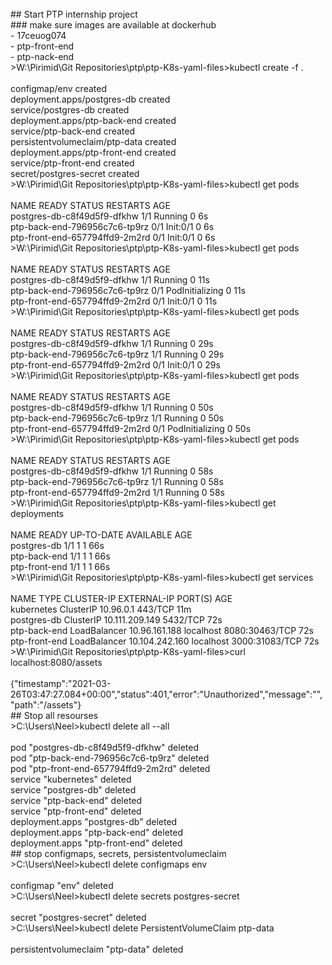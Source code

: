 <br/>
## Start PTP internship project<br/>
### make sure images are available at dockerhub <br/>
- 17ceuog074<br/>
  - ptp-front-end<br/>
  - ptp-nack-end<br/>
>W:\Pirimid\Git Repositories\ptp\ptp-K8s-yaml-files>kubectl create -f . <br/><br/>
configmap/env created<br/>
deployment.apps/postgres-db created<br/>
service/postgres-db created<br/>
deployment.apps/ptp-back-end created<br/>
service/ptp-back-end created<br/>
persistentvolumeclaim/ptp-data created<br/>
deployment.apps/ptp-front-end created<br/>
service/ptp-front-end created<br/>
secret/postgres-secret created<br/>
>W:\Pirimid\Git Repositories\ptp\ptp-K8s-yaml-files>kubectl get pods <br/><br/>
NAME                             READY   STATUS     RESTARTS   AGE<br/>
postgres-db-c8f49d5f9-dfkhw      1/1     Running    0          6s<br/>
ptp-back-end-796956c7c6-tp9rz    0/1     Init:0/1   0          6s<br/>
ptp-front-end-657794ffd9-2m2rd   0/1     Init:0/1   0          6s<br/>
>W:\Pirimid\Git Repositories\ptp\ptp-K8s-yaml-files>kubectl get pods <br/><br/>
NAME                             READY   STATUS            RESTARTS   AGE<br/>
postgres-db-c8f49d5f9-dfkhw      1/1     Running           0          11s<br/>
ptp-back-end-796956c7c6-tp9rz    0/1     PodInitializing   0          11s<br/>
ptp-front-end-657794ffd9-2m2rd   0/1     Init:0/1          0          11s<br/>
>W:\Pirimid\Git Repositories\ptp\ptp-K8s-yaml-files>kubectl get pods <br/><br/>
NAME                             READY   STATUS     RESTARTS   AGE<br/>
postgres-db-c8f49d5f9-dfkhw      1/1     Running    0          29s<br/>
ptp-back-end-796956c7c6-tp9rz    1/1     Running    0          29s<br/>
ptp-front-end-657794ffd9-2m2rd   0/1     Init:0/1   0          29s<br/>
>W:\Pirimid\Git Repositories\ptp\ptp-K8s-yaml-files>kubectl get pods <br/><br/>
NAME                             READY   STATUS            RESTARTS   AGE<br/>
postgres-db-c8f49d5f9-dfkhw      1/1     Running           0          50s<br/>
ptp-back-end-796956c7c6-tp9rz    1/1     Running           0          50s<br/>
ptp-front-end-657794ffd9-2m2rd   0/1     PodInitializing   0          50s<br/>
>W:\Pirimid\Git Repositories\ptp\ptp-K8s-yaml-files>kubectl get pods <br/><br/>
NAME                             READY   STATUS    RESTARTS   AGE<br/>
postgres-db-c8f49d5f9-dfkhw      1/1     Running   0          58s<br/>
ptp-back-end-796956c7c6-tp9rz    1/1     Running   0          58s<br/>
ptp-front-end-657794ffd9-2m2rd   1/1     Running   0          58s<br/>
>W:\Pirimid\Git Repositories\ptp\ptp-K8s-yaml-files>kubectl get deployments <br/><br/>
NAME            READY   UP-TO-DATE   AVAILABLE   AGE<br/>
postgres-db     1/1     1            1           66s<br/>
ptp-back-end    1/1     1            1           66s<br/>
ptp-front-end   1/1     1            1           66s<br/>
>W:\Pirimid\Git Repositories\ptp\ptp-K8s-yaml-files>kubectl get services <br/><br/>
NAME            TYPE           CLUSTER-IP       EXTERNAL-IP   PORT(S)          AGE<br/>
kubernetes      ClusterIP      10.96.0.1        <none>        443/TCP          11m<br/>
postgres-db     ClusterIP      10.111.209.149   <none>        5432/TCP         72s<br/>
ptp-back-end    LoadBalancer   10.96.161.188    localhost     8080:30463/TCP   72s<br/>
ptp-front-end   LoadBalancer   10.104.242.160   localhost     3000:31083/TCP   72s<br/>
>W:\Pirimid\Git Repositories\ptp\ptp-K8s-yaml-files>curl localhost:8080/assets <br/><br/>
{"timestamp":"2021-03-26T03:47:27.084+00:00","status":401,"error":"Unauthorized","message":"","path":"/assets"}<br/>
## Stop all resourses<br/>
>C:\Users\Neel>kubectl delete all --all <br/><br/>
pod "postgres-db-c8f49d5f9-dfkhw" deleted<br/>
pod "ptp-back-end-796956c7c6-tp9rz" deleted<br/>
pod "ptp-front-end-657794ffd9-2m2rd" deleted<br/>
service "kubernetes" deleted<br/>
service "postgres-db" deleted<br/>
service "ptp-back-end" deleted<br/>
service "ptp-front-end" deleted<br/>
deployment.apps "postgres-db" deleted<br/>
deployment.apps "ptp-back-end" deleted<br/>
deployment.apps "ptp-front-end" deleted<br/>
## stop configmaps, secrets, persistentvolumeclaim<br/>
>C:\Users\Neel>kubectl delete configmaps env <br/><br/>
configmap "env" deleted<br/>
>C:\Users\Neel>kubectl delete secrets postgres-secret <br/><br/>
secret "postgres-secret" deleted<br/>
>C:\Users\Neel>kubectl delete PersistentVolumeClaim ptp-data <br/><br/>
persistentvolumeclaim "ptp-data" deleted<br/>